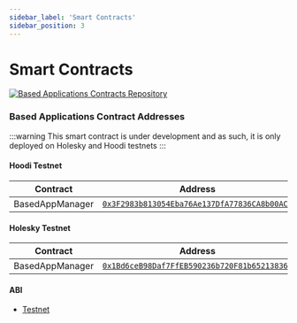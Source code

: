 ```yaml
---
sidebar_label: 'Smart Contracts'
sidebar_position: 3
---
```


# Smart Contracts

<a href="https://github.com/ssvlabs/based-applications">
  <img 
    src="https://img.shields.io/badge/GitHub-SSV%20BA%20Contracts-24292e?style=for-the-badge&logo=github" 
    alt="Based Applications Contracts Repository" 
    style={{width: '400px'}}
  />
</a>

### Based Applications Contract Addresses

:::warning
This smart contract is under development and as such, it is only deployed on Holesky and Hoodi testnets
:::

#### Hoodi Testnet
| Contract        | Address                                                                                                      |
|-----------------|-------------------------------------------------------------------------------------------------------------|
| BasedAppManager       | [`0x3F2983b813054Eba76Ae137DfA77836CA8b00ACE`](https://hoodi.etherscan.io/address/0x3F2983b813054Eba76Ae137DfA77836CA8b00ACE) |

#### Holesky Testnet
| Contract        | Address                                                                                                      |
|-----------------|-------------------------------------------------------------------------------------------------------------|
| BasedAppManager       | [`0x1Bd6ceB98Daf7FfEB590236b720F81b65213836A`](https://holesky.etherscan.io/address/0x1Bd6ceB98Daf7FfEB590236b720F81b65213836A) |


#### ABI

<!-- TODO missing ABI -->
* [Testnet](https://github.com/ssvlabs/based-applications/tree/contract-abi/docs/testnet/v1.1.0/abi)
